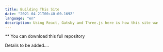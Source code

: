 ```yaml
---
title: Building This Site
date: "2021-04-21T00:40:00.169Z"
language: "en" 
description: Using React, Gatsby and Three.js here is how this site was built 
---
```


** You can download this full repository

Details to be added....